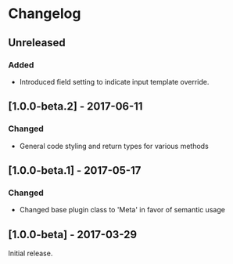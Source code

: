 Changelog
=========

## Unreleased
### Added
- Introduced field setting to indicate input template override.

## [1.0.0-beta.2] - 2017-06-11
### Changed
- General code styling and return types for various methods

## [1.0.0-beta.1] - 2017-05-17
### Changed
- Changed base plugin class to 'Meta' in favor of semantic usage

## [1.0.0-beta] - 2017-03-29
Initial release.
